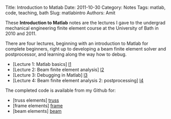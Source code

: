 Title: Introduction to Matlab
Date: 2011-10-30
Category: Notes
Tags: matlab, code, teaching, bath
Slug: matlabintro
Authors: Amit

These **Introduction to Matlab** notes are the lectures I gave to the undergrad mechanical engineering finite element course at the University of Bath in 2010 and 2011. 

There are four lectures, beginning with an introduction to Matlab for complete beginners, right up to developing a beam finite element solver and postprocessor, and learning along the way how to debug.

* [Lecture 1: Matlab basics] [l1]
* [Lecture 2: Beam finite element analysis] [l2]
* [Lecture 3: Debugging in Matlab] [l3]
* [Lecture 4: Beam finite element analysis 2: postprocessing] [l4]

The completed code is available from my Github for:

* [truss elements] [truss]
* [frame elements] [frame]
* [beam elements] [beam]


[l1]: {filename}/matlab1.md
[l2]: {filename}/matlab2.md
[l3]: {filename}/matlab3.md
[l4]: {filename}/matlab4.md

[truss]: https://github.com/amitviz/net.visrolia.matlab.2dtruss.git
[frame]: https://github.com/amitviz/net.visrolia.matlab.2dframe.git
[beam]: https://github.com/amitviz/net.visrolia.matlab.2dbeam.git
